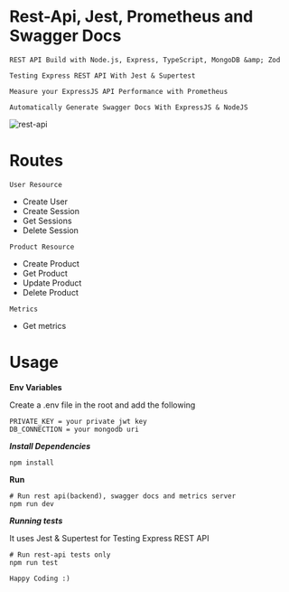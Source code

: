 # Rest-Api, Jest, Prometheus and Swagger Docs
`REST API Build with Node.js, Express, TypeScript, MongoDB &amp; Zod`

`Testing Express REST API With Jest & Supertest`

`Measure your ExpressJS API Performance with Prometheus`

`Automatically Generate Swagger Docs With ExpressJS & NodeJS`

![rest-api](https://user-images.githubusercontent.com/88436847/179627867-dc36f2ee-38d9-4ab5-a83d-90e7191bea25.png)

# Routes

`User Resource`
- Create User
- Create Session
- Get Sessions
- Delete Session

`Product Resource`
- Create Product
- Get Product
- Update Product
- Delete Product

`Metrics`
- Get metrics

# Usage

****Env Variables****

Create a .env file in the root and add the following

```
PRIVATE_KEY = your private jwt key
DB_CONNECTION = your mongodb uri
```

***Install Dependencies***

```
npm install
```

****Run****
```
# Run rest api(backend), swagger docs and metrics server
npm run dev
```

***Running tests***

It uses Jest & Supertest for Testing Express REST API

```
# Run rest-api tests only
npm run test
```

` Happy Coding :) `
